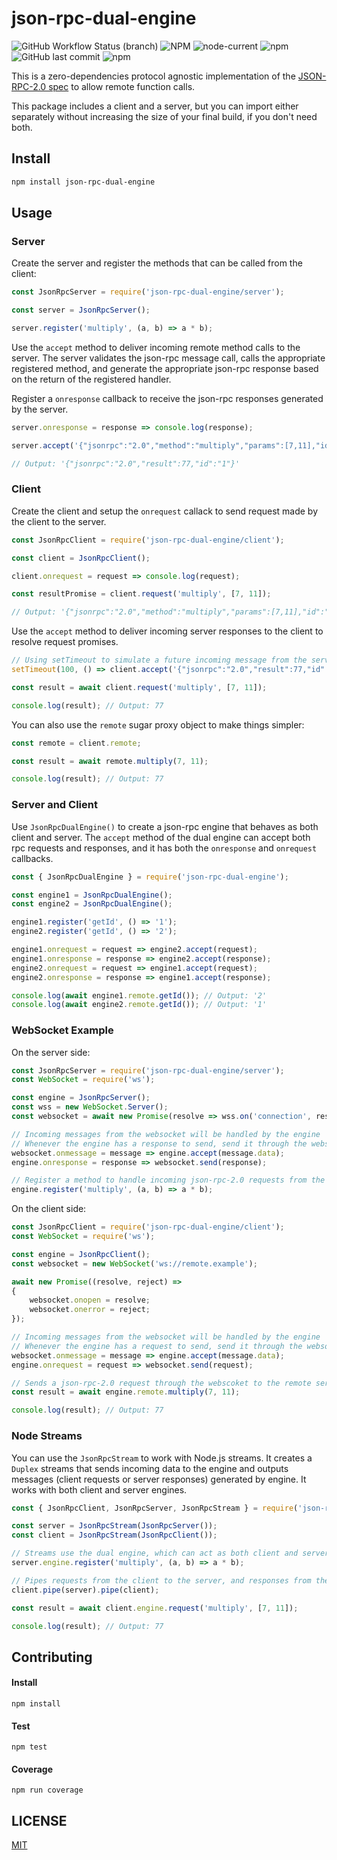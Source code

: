 # json-rpc-dual-engine
![GitHub Workflow Status (branch)](https://img.shields.io/github/workflow/status/leonardoraele/json-rpc-dual-engine/Test/master)
![NPM](https://img.shields.io/npm/l/json-rpc-dual-engine)
![node-current](https://img.shields.io/node/v/json-rpc-dual-engine)
![npm](https://img.shields.io/npm/v/json-rpc-dual-engine)
![GitHub last commit](https://img.shields.io/github/last-commit/leonardoraele/json-rpc-dual-engine)
![npm](https://img.shields.io/npm/dw/json-rpc-dual-engine)

This is a zero-dependencies protocol agnostic implementation of the [JSON-RPC-2.0 spec] to allow remote function calls.

This package includes a client and a server,
but you can import either separately without increasing the size of your final build, if you don't need both.

[JSON-RPC-2.0 spec]: https://www.jsonrpc.org/specification

## Install

```bash
npm install json-rpc-dual-engine
```

## Usage

### Server
Create the server and register the methods that can be called from the client:

```js
const JsonRpcServer = require('json-rpc-dual-engine/server');

const server = JsonRpcServer();

server.register('multiply', (a, b) => a * b);
```

Use the `accept` method to deliver incoming remote method calls to the server.
The server validates the json-rpc message call, calls the appropriate registered method,
and generate the appropriate json-rpc response based on the return of the registered handler.

Register a `onresponse` callback to receive the json-rpc responses generated by the server.

```js
server.onresponse = response => console.log(response);

server.accept('{"jsonrpc":"2.0","method":"multiply","params":[7,11],"id":"1"}');

// Output: '{"jsonrpc":"2.0","result":77,"id":"1"}'
```

### Client
Create the client and setup the `onrequest` callack to send request made by the client to the server.

```js
const JsonRpcClient = require('json-rpc-dual-engine/client');

const client = JsonRpcClient();

client.onrequest = request => console.log(request);

const resultPromise = client.request('multiply', [7, 11]);

// Output: '{"jsonrpc":"2.0","method":"multiply","params":[7,11],"id":"1"}'
```

Use the `accept` method to deliver incoming server responses to the client to resolve request promises.

```js
// Using setTimeout to simulate a future incoming message from the server
setTimeout(100, () => client.accept('{"jsonrpc":"2.0","result":77,"id":"2"}'));

const result = await client.request('multiply', [7, 11]);

console.log(result); // Output: 77
```

You can also use the `remote` sugar proxy object to make things simpler:

```js
const remote = client.remote;

const result = await remote.multiply(7, 11);

console.log(result); // Output: 77
```

### Server and Client

Use `JsonRpcDualEngine()` to create a json-rpc engine that behaves as both client and server.
The `accept` method of the dual engine can accept both rpc requests and responses,
and it has both the `onresponse` and `onrequest` callbacks.

```js
const { JsonRpcDualEngine } = require('json-rpc-dual-engine');

const engine1 = JsonRpcDualEngine();
const engine2 = JsonRpcDualEngine();

engine1.register('getId', () => '1');
engine2.register('getId', () => '2');

engine1.onrequest = request => engine2.accept(request);
engine1.onresponse = response => engine2.accept(response);
engine2.onrequest = request => engine1.accept(request);
engine2.onresponse = response => engine1.accept(response);

console.log(await engine1.remote.getId()); // Output: '2'
console.log(await engine2.remote.getId()); // Output: '1'
```

### WebSocket Example

On the server side:

```js
const JsonRpcServer = require('json-rpc-dual-engine/server');
const WebSocket = require('ws');

const engine = JsonRpcServer();
const wss = new WebSocket.Server();
const websocket = await new Promise(resolve => wss.on('connection', resolve));

// Incoming messages from the websocket will be handled by the engine
// Whenever the engine has a response to send, send it through the websocket
websocket.onmessage = message => engine.accept(message.data);
engine.onresponse = response => websocket.send(response);

// Register a method to handle incoming json-rpc-2.0 requests from the client
engine.register('multiply', (a, b) => a * b);
```

On the client side:

```js
const JsonRpcClient = require('json-rpc-dual-engine/client');
const WebSocket = require('ws');

const engine = JsonRpcClient();
const websocket = new WebSocket('ws://remote.example');

await new Promise((resolve, reject) =>
{
	websocket.onopen = resolve;
	websocket.onerror = reject;
});

// Incoming messages from the websocket will be handled by the engine
// Whenever the engine has a request to send, send it through the websocket
websocket.onmessage = message => engine.accept(message.data);
engine.onrequest = request => websocket.send(request);

// Sends a json-rpc-2.0 request through the webscoket to the remote server and waits for the response
const result = await engine.remote.multiply(7, 11);

console.log(result); // Output: 77
```

### Node Streams

You can use the `JsonRpcStream` to work with Node.js streams.
It creates a `Duplex` streams that sends incoming data to the engine
and outputs messages (client requests or server responses) generated by engine.
It works with both client and server engines.

```js
const { JsonRpcClient, JsonRpcServer, JsonRpcStream } = require('json-rpc-dual-engine');

const server = JsonRpcStream(JsonRpcServer());
const client = JsonRpcStream(JsonRpcClient());

// Streams use the dual engine, which can act as both client and server
server.engine.register('multiply', (a, b) => a * b);

// Pipes requests from the client to the server, and responses from the server back to the client
client.pipe(server).pipe(client);

const result = await client.engine.request('multiply', [7, 11]);

console.log(result); // Output: 77
```

## Contributing

#### Install

	npm install

#### Test

	npm test

#### Coverage

	npm run coverage

## LICENSE

[MIT](./LICENSE.md)
